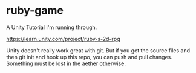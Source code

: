 # ruby-game

A Unity Tutorial I'm running through.

https://learn.unity.com/project/ruby-s-2d-rpg

Unity doesn't really work great with git. But if you get the source files and then git init and hook up this repo, you can push and pull changes. 
Something must be lost in the aether otherwise. 
